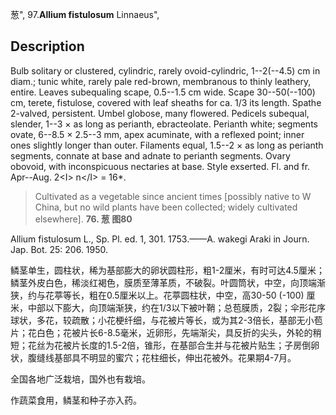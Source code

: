 葱",
97.**Allium fistulosum** Linnaeus",

## Description
Bulb solitary or clustered, cylindric, rarely ovoid-cylindric, 1--2(--4.5) cm in diam.; tunic white, rarely pale red-brown, membranous to thinly leathery, entire. Leaves subequaling scape, 0.5--1.5 cm wide. Scape 30--50(--100) cm, terete, fistulose, covered with leaf sheaths for ca. 1/3 its length. Spathe 2-valved, persistent. Umbel globose, many flowered. Pedicels subequal, slender, 1--3 × as long as perianth, ebracteolate. Perianth white; segments ovate, 6--8.5 × 2.5--3 mm, apex acuminate, with a reflexed point; inner ones slightly longer than outer. Filaments equal, 1.5--2 × as long as perianth segments, connate at base and adnate to perianth segments. Ovary obovoid, with inconspicuous nectaries at base. Style exserted. Fl. and fr. Apr--Aug. 2&lt;I&gt; n&lt;/I&gt; = 16*.

> Cultivated as a vegetable since ancient times [possibly native to W China, but no wild plants have been collected; widely cultivated elsewhere].
**76. 葱 图80**

Allium fistulosum L., Sp. Pl. ed. 1, 301. 1753.——A. wakegi Araki in Journ. Jap. Bot. 25: 206. 1950.

鳞茎单生，圆柱状，稀为基部膨大的卵状圆柱形，粗1-2厘米，有时可达4.5厘米；鳞茎外皮白色，稀淡红褐色，膜质至薄革质，不破裂。叶圆筒状，中空，向顶端渐狭，约与花葶等长，粗在0.5厘米以上。花葶圆柱状，中空，高30-50 (-100) 厘米，中部以下膨大，向顶端渐狭，约在1/3以下被叶鞘；总苞膜质，2裂；伞形花序球状，多花，较疏散；小花梗纤细，与花被片等长，或为其2-3倍长，基部无小苞片；花白色；花被片长6-8.5毫米，近卵形，先端渐尖，具反折的尖头，外轮的稍短；花丝为花被片长度的1.5-2倍，锥形，在基部合生并与花被片贴生；子房倒卵状，腹缝线基部具不明显的蜜穴；花柱细长，伸出花被外。花果期4-7月。

全国各地广泛栽培，国外也有栽培。

作蔬菜食用，鳞茎和种子亦入药。

